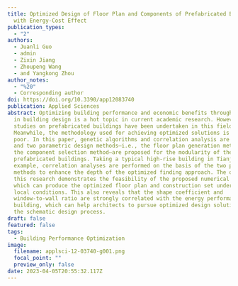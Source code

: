 ```yaml
---
title: Optimized Design of Floor Plan and Components of Prefabricated Building
  with Energy-Cost Effect
publication_types:
  - "2"
authors:
  - Juanli Guo
  - admin
  - Zixin Jiang
  - Zhoupeng Wang
  - and Yangkong Zhou
author_notes:
  - "%20"
  - Corresponding author
doi: https://doi.org/10.3390/app12083740
publication: Applied Sciences
abstract: Optimizing building performance and economic benefits through feedback
  in building design is a hot topic in current academic research. However, few
  studies on prefabricated buildings have been undertaken in this field.
  Meanwhile, the methodology used for achieving optimized solutions is still
  poor. In this paper, genetic algorithms and correlation analysis are employed
  and two parametric design methods—i.e., the floor plan generation method and
  the component selection method—are proposed for the modularity of the
  prefabricated buildings. Taking a typical high-rise building in Tianjin as an
  example, correlation analyses are performed on the basis of the two proposed
  methods to enhance the depth of the optimized finding approach. The outcome of
  this research demonstrates the feasibility of the proposed numerical approach,
  which can produce the optimized floor plan and construction set under the
  local conditions. This also reveals that the shape coefficient and
  window-to-wall ratio are strongly correlated with the energy performance of a
  building, which can help architects to pursue optimized design solutions in
  the schematic design process.
draft: false
featured: false
tags:
  - Building Performance Optimization
image:
  filename: applsci-12-03740-g001.png
  focal_point: ""
  preview_only: false
date: 2023-04-05T20:55:32.117Z
---
```

